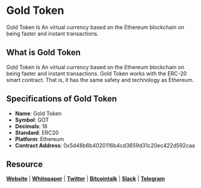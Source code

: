 # Gold Token
Gold Token Is An virtual currency based on the Ethereum blockchain on being faster and instant transactions.

## What is Gold Token
Gold Token Is An virtual currency based on the Ethereum blockchain on being faster and instant transactions. Gold Token works with the ERC-20 smart contract. That is, it has the same safety and technology as Ethereum.

## Specifications of Gold Token
* **Name**: Gold Token
* **Symbol**: GOT
* **Decimals**: 18
* **Standard**: ERC20 
* **Platform**: Ethereum
* **Contract Address**: 0x5d48b6b4020116b4cd3659d31c20ec422d592caa
## Resource
**[Website](https://goldtoken.site)** | **[Whitepaper](https://goldtoken.site/whitepaper.pdf)** | **[Twitter](https://twitter.com/Goldtoken_team)**  | **[Bitcointalk](https://bitcointalk.org/index.php?topic=5029202.0)** | **[Slack](https://goldtoken.slack.com)** | **[Telegram](https://t.me/goldtokens)**
